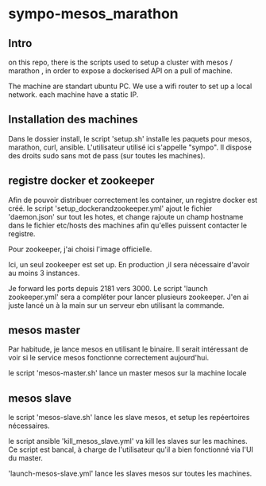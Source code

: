 # sympo-mesos_marathon
 ## Intro 
 
 on this repo, there is the scripts used to setup a cluster with mesos / marathon , in order to expose a dockerised API on a pull of machine.
 
 The machine are standart ubuntu PC. We use a wifi router to set up a local network. each machine have a static IP.
 
 ## Installation des machines
 
 Dans le dossier install, le script 'setup.sh' installe les paquets pour mesos, marathon, curl, ansible.
 L'utilisateur utilisé ici s'appelle "sympo". Il dispose des droits sudo sans mot de pass (sur toutes les machines).
 
 ## registre docker et zookeeper
 
 Afin de pouvoir distribuer correctement les container, un registre docker est créé. le script 'setup_dockerandzookeeper.yml' ajout le fichier 'daemon.json' sur tout les hotes, et change rajoute un champ hostname dans le fichier etc/hosts des machines afin qu'elles puissent contacter le registre.
 
 Pour zookeeper, j'ai choisi l'image officielle.
 
Ici, un seul zookeeper est set up. En production ,il sera nécessaire d'avoir au moins 3 instances.

Je forward les ports depuis 2181 vers 3000.
Le script 'launch zookeeper.yml' sera a compléter pour lancer plusieurs zookeeper. J'en ai juste lancé un à la main sur un serveur ebn utilisant la commande.

## mesos master

Par habitude, je lance mesos en utilisant le binaire. Il serait intéressant de voir si le service mesos fonctionne correctement aujourd'hui.

le script 'mesos-master.sh' lance un master mesos sur la machine locale

## mesos slave

le script 'mesos-slave.sh' lance les slave mesos, et setup les repéertoires nécessaires.

le script ansible 'kill_mesos_slave.yml' va kill les slaves sur les machines. Ce script est bancal, à charge de l'utilisateur qu'il a bien fonctionné via l'UI du master.

'launch-mesos-slave.yml' lance les slaves mesos sur toutes les machines.

